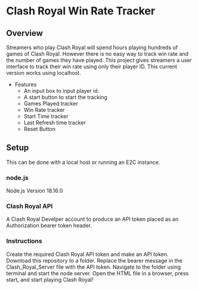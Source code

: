 # Clash Royal Win Rate Tracker

## Overview

Streamers who play Clash Royal will spend hours playing hundreds of games of Clash Royal. However there is no easy way to track win rate 
and the number of games they have played. This project gives streamers a user interface to track their win rate using only their player ID.
This current version works using localhost.

* Features
  * An input box to input player id.
  * A start button to start the tracking
  * Games Played tracker
  * Win Rate tracker
  * Start Time tracker
  * Last Refresh time tracker
  * Reset Button

## Setup
This can be done with a local host or running an E2C instance.

### node.js
Node.js Version 18.16.0
### Clash Royal API
A Clash Royal Develper account to produce an API token placed as an Authorization bearer token header.

### Instructions
Create the required Clash Royal API token and make an API token.
Download this repository to a folder.
Replace the bearer message in the Clash_Royal_Server file with the API token.
Navigate to the folder using terminal and start the node server.
Open the HTML file in a browser, press start, and start playing Clash Royal!
